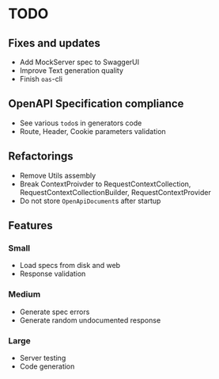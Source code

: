 # TODO


## Fixes and updates

* Add MockServer spec to SwaggerUI
* Improve Text generation quality
* Finish `oas`-cli

## OpenAPI Specification compliance

* See various `todo`s in generators code
* Route, Header, Cookie parameters validation

## Refactorings

* Remove Utils assembly
* Break ContextProivder to RequestContextCollection, RequestContextCollectionBuilder, RequestContextProvider
* Do not store `OpenApiDocument`s after startup


## Features

### Small

* Load specs from disk and web
* Response validation

### Medium

* Generate spec errors
* Generate random undocumented response

### Large

* Server testing
* Code generation